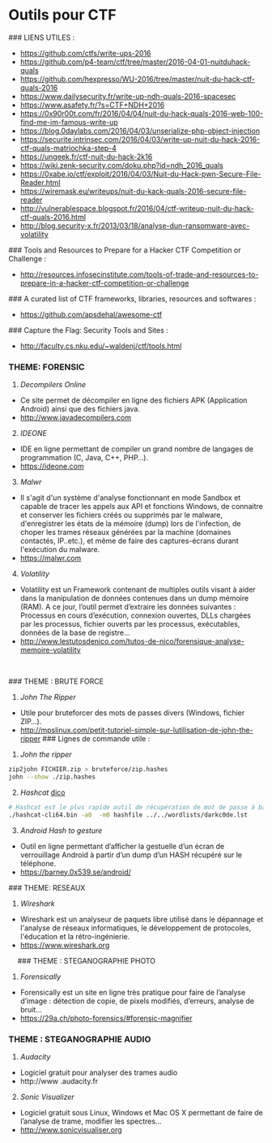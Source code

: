 Outils pour CTF
===============

### LIENS UTILES :
 - https://github.com/ctfs/write-ups-2016
 - https://github.com/p4-team/ctf/tree/master/2016-04-01-nuitduhack-quals
 - https://github.com/hexpresso/WU-2016/tree/master/nuit-du-hack-ctf-quals-2016
 - https://www.dailysecurity.fr/write-up-ndh-quals-2016-spacesec
 - https://www.asafety.fr/?s=CTF+NDH+2016
 - https://0x90r00t.com/fr/2016/04/04/nuit-du-hack-quals-2016-web-100-find-me-im-famous-write-up
 - https://blog.0daylabs.com/2016/04/03/unserialize-php-object-injection
 - https://securite.intrinsec.com/2016/04/03/write-up-nuit-du-hack-2016-ctf-quals-matriochka-step-4
 - https://ungeek.fr/ctf-nuit-du-hack-2k16
 - https://wiki.zenk-security.com/doku.php?id=ndh_2016_quals
 - https://0xabe.io/ctf/exploit/2016/04/03/Nuit-du-Hack-pwn-Secure-File-Reader.html
 - https://wiremask.eu/writeups/nuit-du-kack-quals-2016-secure-file-reader
 - http://vulnerablespace.blogspot.fr/2016/04/ctf-writeup-nuit-du-hack-ctf-quals-2016.html
 - http://blog.security-x.fr/2013/03/18/analyse-dun-ransomware-avec-volatility

### Tools and Resources to Prepare for a Hacker CTF Competition or Challenge :
 - http://resources.infosecinstitute.com/tools-of-trade-and-resources-to-prepare-in-a-hacker-ctf-competition-or-challenge

### A curated list of CTF frameworks, libraries, resources and softwares :
 - https://github.com/apsdehal/awesome-ctf

### Capture the Flag: Security Tools and Sites :
 - http://faculty.cs.nku.edu/~waldenj/ctf/tools.html

### THEME: FORENSIC
1. *Decompilers Online*
 - Ce site permet de décompiler en ligne des fichiers APK (Application Android) ainsi que des fichiers java.
 - http://www.javadecompilers.com
2. *IDEONE*
 - IDE en ligne permettant de compiler un grand nombre de langages de programmation (C, Java, C++, PHP…).
 - https://ideone.com
3. *Malwr*
 - Il s'agit d'un système d'analyse fonctionnant en mode Sandbox et capable de tracer les appels aux API et fonctions Windows, de connaitre et conserver les fichiers créés ou supprimés par le malware, d'enregistrer les états de la mémoire (dump) lors de l'infection, de choper les trames réseaux générées par la machine (domaines contactés, IP..etc.), et même de faire des captures-écrans durant l'exécution du malware.
  - https://malwr.com
4. *Volatility*
  - Volatility est un Framework contenant de multiples outils visant à aider dans la manipulation de données contenues dans un dump mémoire (RAM). A ce jour, l’outil permet d’extraire les données suivantes : Processus en cours d’exécution, connexion ouvertes, DLLs chargées par les processus, fichier ouverts par les processus, exécutables, données de la base de registre…
  - http://www.lestutosdenico.com/tutos-de-nico/forensique-analyse-memoire-volatility

 

### THEME : BRUTE FORCE
1. *John The Ripper*
  - Utile pour bruteforcer des mots de passes divers (Windows, fichier ZIP…).
  - http://mpslinux.com/petit-tutoriel-simple-sur-lutilisation-de-john-the-ripper
### Lignes de commande utile :
1. *John the ripper*
  ```BASH
  zip2john FICHIER.zip > bruteforce/zip.hashes
  john --show ./zip.hashes
  ```
2. *Hashcat*
  [dico](http://fhack.troptop.net/?BruteForce_%26amp%3B_Rainbow_%26amp%3B_Dico___Outils___Hashcat)
  ```BASH
  # Hashcat est le plus rapide outil de récupération de mot de passe à base de CPU dans le monde pour bruteforcer les fichiers protégés.
  ./hashcat-cli64.bin -a0  -m0 hashfile ../../wordlists/darkc0de.lst
  ```
3. *Android Hash to gesture*
  - Outil en ligne permettant d’afficher la gestuelle d’un écran de verrouillage Android à partir d’un dump d’un HASH récupéré sur le téléphone.
  - https://barney.0x539.se/android/

### THEME: RESEAUX
1. *Wireshark*
  - Wireshark est un analyseur de paquets libre utilisé dans le dépannage et l'analyse de réseaux informatiques, le développement de protocoles, l'éducation et la rétro-ingénierie.
  - https://www.wireshark.org

 
### THEME : STEGANOGRAPHIE PHOTO
1. *Forensically*
  - Forensically est un site en ligne très pratique pour faire de l’analyse d’image : détection de copie, de pixels modifiés, d’erreurs, analyse de bruit…
  - https://29a.ch/photo-forensics/#forensic-magnifier

### THEME : STEGANOGRAPHIE AUDIO
1. *Audacity*
  - Logiciel gratuit pour analyser des trames audio
  - http://www .audacity.fr
2. *Sonic Visualizer*
  - Logiciel gratuit sous Linux, Windows et Mac OS X permettant de faire de l’analyse de trame, modifier les spectres…
  - http://www.sonicvisualiser.org
